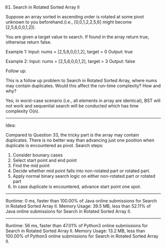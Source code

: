 81. Search in Rotated Sorted Array II

Suppose an array sorted in ascending order is rotated at some pivot unknown to you beforehand.(i.e., [0,0,1,2,2,5,6] might become [2,5,6,0,0,1,2]).

You are given a target value to search. If found in the array return true, otherwise return false.

Example 1:
Input: nums = [2,5,6,0,0,1,2], target = 0
Output: true

Example 2:
Input: nums = [2,5,6,0,0,1,2], target = 3
Output: false

Follow up:

This is a follow up problem to Search in Rotated Sorted Array, where nums may contain duplicates.
Would this affect the run-time complexity? How and why?

Yes; in worst-case scenario (i.e., all elements in array are identical), BST will not work and sequential search will be conducted which has time complexity O(n).

--------------------------------

Idea:

Compared to Question 33, the tricky part is the array may contain duplicates. There is no better way than advancing just one position when duplicate is encountered as pivot. Search steps:
1. Consider bounary cases
2. Select start point and end point
3. Find the mid point
4. Decide whether mid point falls into non-rotated part or rotated part.
5. Apply normal binary search logic on either non-rotated part or rotated part
6. In case duplicate is encountered, advance start point one spot.


--------------------------------

Runtime: 0 ms, faster than 100.00% of Java online submissions for Search in Rotated Sorted Array II.
Memory Usage: 39.5 MB, less than 52.11% of Java online submissions for Search in Rotated Sorted Array II.

--------------------------------

Runtime: 56 ms, faster than 47.01% of Python3 online submissions for Search in Rotated Sorted Array II.
Memory Usage: 13.2 MB, less than 100.00% of Python3 online submissions for Search in Rotated Sorted Array II.
